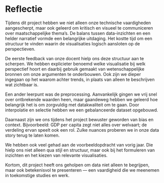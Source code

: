 # Reflectie

Tijdens dit project hebben we niet alleen onze technische vaardigheden aangescherpt, maar ook geleerd om kritisch en visueel te communiceren over maatschappelijke thema’s. De balans tussen data-inzichten en een helder narratief vormde een belangrijke uitdaging. Het kostte tijd om een structuur te vinden waarin de visualisaties logisch aansloten op de perspectieven.

De eerste feedback van onze docent hielp ons deze structuur aan te scherpen. We hebben explicieter benoemd welke visualisatie bij welk perspectief hoort en daarbij gebruik gemaakt van wetenschappelijke bronnen om onze argumenten te onderbouwen. Ook zijn we dieper ingegaan op het waarom achter trends, in plaats van alleen te beschrijven wat zichtbaar is.

Een ander leerpunt was de preprocessing. Aanvankelijk gingen we vrij snel over ontbrekende waarden heen, maar gaandeweg hebben we geleerd hoe belangrijk het is om zorgvuldig met datakwaliteit om te gaan. Door interpolatie en selectie hebben we een gebalanceerde dataset opgebouwd.

Daarnaast zijn we ons tijdens het project bewuster geworden van bias en context. Bijvoorbeeld: GDP per capita zegt niet alles over welvaart; de verdeling ervan speelt ook een rol. Zulke nuances proberen we in onze data story terug te laten komen.

We hebben ook veel gehad aan de voorbeeldopdracht van vorig jaar. Die hielp ons niet alleen qua stijl en structuur, maar ook bij het formuleren van inzichten en het kiezen van relevante visualisaties.

Kortom, dit project heeft ons geholpen om data niet alleen te begrijpen, maar ook betekenisvol te presenteren — een vaardigheid die we meenemen in toekomstige studies en werk.

